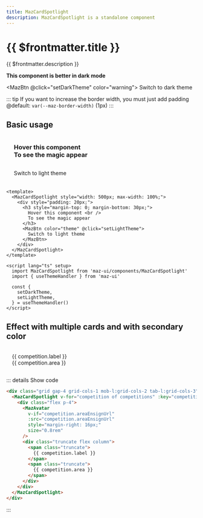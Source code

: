 ```yaml
---
title: MazCardSpotlight
description: MazCardSpotlight is a standalone component
---
```


# {{ $frontmatter.title }}

{{ $frontmatter.description }}

<!--@include: ./../.vitepress/mixins/getting-started.md-->

**This component is better in dark mode**

<MazBtn @click="setDarkTheme" color="warning">
  Switch to dark theme
</MazBtn>

::: tip
If you want to increase the border width, you must just add padding @default: `var(--maz-border-width)` (1px)
:::

## Basic usage

<MazCardSpotlight style="width: 500px; max-width: 100%;">
  <div style="padding: 20px;">
    <h3 style="margin-top: 0; margin-bottom: 30px;">
      Hover this component <br />
      To see the magic appear
    </h3>
    <MazBtn color="theme" @click="setLightTheme">
      Switch to light theme
    </MazBtn>
  </div>
</MazCardSpotlight>

```vue
<template>
  <MazCardSpotlight style="width: 500px; max-width: 100%;">
    <div style="padding: 20px;">
      <h3 style="margin-top: 0; margin-bottom: 30px;">
        Hover this component <br />
        To see the magic appear
      </h3>
      <MazBtn color="theme" @click="setLightTheme">
        Switch to light theme
      </MazBtn>
    </div>
  </MazCardSpotlight>
</template>

<script lang="ts" setup>
  import MazCardSpotlight from 'maz-ui/components/MazCardSpotlight'
  import { useThemeHandler } from 'maz-ui'

  const {
    setDarkTheme,
    setLightTheme,
  } = useThemeHandler()
</script>
```

## Effect with multiple cards and with secondary color

<div class="maz-grid maz-gap-4 maz-grid-cols-1 mob-l:maz-grid-cols-2 tab-l:maz-grid-cols-3">
  <MazCardSpotlight v-for="competition of competitions" :key="competition.label" color="secondary">
    <div style="display: flex; padding: 15px;">
      <MazAvatar
        v-if="competition.areaEnsignUrl"
        :src="competition.areaEnsignUrl"
        style="margin-right: 16px;"
        size="0.8rem"
      />
      <div style="display: flex; flex-direction: column;" class="maz-truncate">
        <span class="maz-truncate">
          {{ competition.label }}
        </span>
        <span class="maz-truncate">
          {{ competition.area }}
        </span>
      </div>
    </div>
  </MazCardSpotlight>
</div>

::: details Show code

```html
<div class="grid gap-4 grid-cols-1 mob-l:grid-cols-2 tab-l:grid-cols-3">
  <MazCardSpotlight v-for="competition of competitions" :key="competition.label" color="secondary">
    <div class="flex p-4">
      <MazAvatar
        v-if="competition.areaEnsignUrl"
        :src="competition.areaEnsignUrl"
        style="margin-right: 16px;"
        size="0.8rem"
      />
      <div class="truncate flex column">
        <span class="truncate">
          {{ competition.label }}
        </span>
        <span class="truncate">
          {{ competition.area }}
        </span>
      </div>
    </div>
  </MazCardSpotlight>
</div>
```

:::
<!--@include: ./../.vitepress/generated-docs/maz-card-spotlight.doc.md-->

<script lang="ts" setup>
  import { useThemeHandler } from 'maz-ui'

  const {
    setDarkTheme,
    setLightTheme,
  } = useThemeHandler()

  const competitions = [
    {
      label: "Ligue 1",
      area: "France",
      areaEnsignUrl: "https://upload.wikimedia.org/wikipedia/en/c/c3/Flag_of_France.svg",
    },
    {
      label: "Premier League",
      area: "England",
      areaEnsignUrl: "https://crests.football-data.org/770.svg",
    },
    {
      label: "Bundesliga",
      area: "Germany",
      areaEnsignUrl: "https://upload.wikimedia.org/wikipedia/commons/b/ba/Flag_of_Germany.svg",
    },
    {
      label: "Eredivisie",
      area: "Netherlands",
      areaEnsignUrl: "https://upload.wikimedia.org/wikipedia/commons/2/20/Flag_of_the_Netherlands.svg",
    },
    {
      label: "Serie A",
      area: "Italy",
      areaEnsignUrl: "https://upload.wikimedia.org/wikipedia/en/0/03/Flag_of_Italy.svg",
    },
    {
      label: "Primera Division",
      area: "Spain",
      areaEnsignUrl: "https://upload.wikimedia.org/wikipedia/en/9/9a/Flag_of_Spain.svg",
    },
    {
      label: "Primeira Liga",
      area: "Portugal",
      areaEnsignUrl: "https://upload.wikimedia.org/wikipedia/commons/5/5c/Flag_of_Portugal.svg",
    },
    {
      label: "UEFA Champions League",
      area: "Europe",
      areaEnsignUrl: "https://crests.football-data.org/EUR.svg",
    }
  ]
</script>
